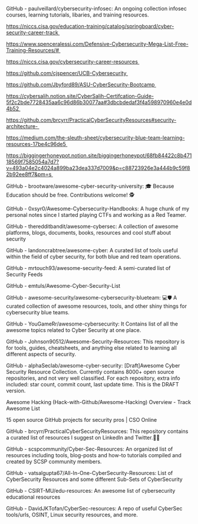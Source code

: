 GitHub - paulveillard/cybersecurity-infosec: An ongoing collection infosec courses, learning tutorials, libaries, and training resources. 

https://niccs.cisa.gov/education-training/catalog/springboard/cyber-security-career-track 

https://www.spenceralessi.com/Defensive-Cybersecurity-Mega-List-Free-Training-Resources/# 

https://niccs.cisa.gov/cybersecurity-career-resources 

https://github.com/cjspencer/UCB-Cybersecurity 

https://github.com/Jbyford89/ASU-CyberSecurity-Bootcamp 

https://cybersalih.notion.site/CyberSalih-Certifcation-Guide-5f2c2bde7728435aa6c96d86b30077aa#3dbcbdedaf3f4a598970960e4e0d4b52 

https://github.com/brcyrr/PracticalCyberSecurityResources#security-architecture- 

https://medium.com/the-sleuth-sheet/cybersecurity-blue-team-learning-resources-17be4c96de5 

https://biggingerhoneypot.notion.site/biggingerhoneypot/68fb84422c8b47118569f7585054a7d7?v=493a04e2c4024a899ba23dea337d7009&p=c88723926e3a444b9c59f82b92ee8ff7&pm=s 


GitHub - brootware/awesome-cyber-security-university: 🎓 Because Education should be free. Contributions welcome! 🕵️ 

GitHub - 0xsyr0/Awesome-Cybersecurity-Handbooks: A huge chunk of my personal notes since I started playing CTFs and working as a Red Teamer. 

GitHub - theredditbandit/awesome-cybersec: A collection of awesome platforms, blogs, documents, books, resources and cool stuff about security 

GitHub - landoncrabtree/awesome-cyber: A curated list of tools useful within the field of cyber security, for both blue and red team operations. 

GitHub - mrtouch93/awesome-security-feed: A semi-curated list of Security Feeds 

GitHub - emtuls/Awesome-Cyber-Security-List 

GitHub - awesome-security/awesome-cybersecurity-blueteam: :computer:🛡️ A curated collection of awesome resources, tools, and other shiny things for cybersecurity blue teams. 

GitHub - YouGameRr/awesome-cybersecurity: It Contains list of all the awesome topics related to Cyber Security at one place. 

GitHub - Johnson90512/Awesome-Security-Resources: This repository is for tools, guides, cheatsheets, and anything else related to learning all different aspects of security. 

GitHub - alphaSeclab/awesome-cyber-security: [Draft]Awesome Cyber Security Resource Collection. Currently contains 8000+ open source repositories, and not very well classified. For each repository, extra info included: star count, commit count, last update time. This is the DRAFT version. 

Awesome Hacking (Hack-with-Github/Awesome-Hacking) Overview - Track Awesome List 

15 open source GitHub projects for security pros | CSO Online 

GitHub - brcyrr/PracticalCyberSecurityResources: This repository contains a curated list of resources I suggest on LinkedIn and Twitter.📝🌝 

GitHub - scspcommunity/Cyber-Sec-Resources: An organized list of resources including tools, blog-posts and how-to tutorials compiled and created by SCSP community members. 

GitHub - vatsalgupta67/All-In-One-CyberSecurity-Resources: List of CyberSecurity Resources and some different Sub-Sets of CyberSecurity 

GitHub - CSIRT-MU/edu-resources: An awesome list of cybersecurity educational resources 

GitHub - DavidJKTofan/CyberSec-resources: A repo of useful CyberSec tools/urls, OSINT, Linux security resources, and more. 


 

 
